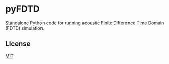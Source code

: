 # pyFDTD

Standalone Python code for running acoustic Finite Difference Time Domain (FDTD) simulation.

## License

[MIT](https://choosealicense.com/licenses/mit/)

